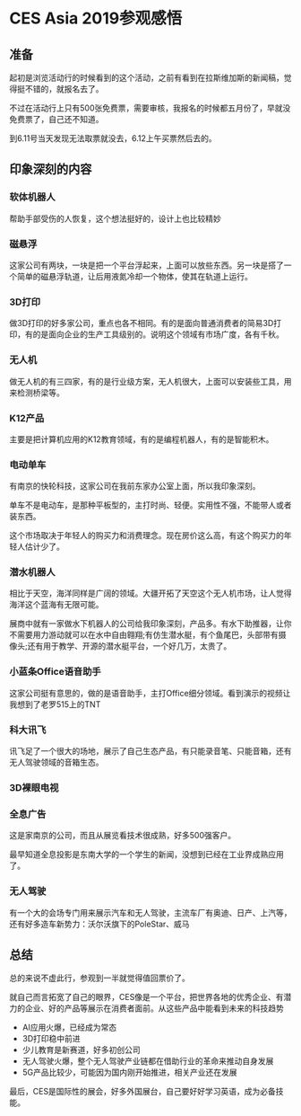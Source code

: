# CES Asia 2019参观感悟

## 准备
起初是浏览活动行的时候看到的这个活动，之前有看到在拉斯维加斯的新闻稿，觉得挺不错的，就报名去了。

不过在活动行上只有500张免费票，需要审核，我报名的时候都五月份了，早就没免费票了，自己还不知道。

到6.11号当天发现无法取票就没去，6.12上午买票然后去的。

## 印象深刻的内容
### 软体机器人
帮助手部受伤的人恢复，这个想法挺好的，设计上也比较精妙

### 磁悬浮
这家公司有两块，一块是把一个平台浮起来，上面可以放些东西。另一块是搭了一个简单的磁悬浮轨道，让后用液氮冷却一个物体，使其在轨道上运行。

### 3D打印
做3D打印的好多家公司，重点也各不相同。有的是面向普通消费者的简易3D打印，有的是面向企业的生产工具级别的。说明这个领域有市场广度，各有千秋。

### 无人机
做无人机的有三四家，有的是行业级方案，无人机很大，上面可以安装些工具，用来检测桥梁等。

### K12产品
主要是把计算机应用的K12教育领域，有的是编程机器人，有的是智能积木。

### 电动单车
有南京的快轮科技，这家公司在我前东家办公室上面，所以我印象深刻。

单车不是电动车，是那种平板型的，主打时尚、轻便。实用性不强，不能带人或者装东西。

这个市场取决于年轻人的购买力和消费理念。现在房价这么高，有这个购买力的年轻人估计少了。

### 潜水机器人
相比于天空，海洋同样是广阔的领域。大疆开拓了天空这个无人机市场，让人觉得海洋这个蓝海有无限可能。

展商中就有一家做水下机器人的公司给我印象深刻，产品多。有水下助推器，让你不需要用力游动就可以在水中自由翱翔;有仿生潜水艇，有个鱼尾巴，头部带有摄像头;还有用于教学、开源的潜水艇平台，一个好几万，太贵了。

### 小蓝条Office语音助手
这家公司挺有意思的，做的是语音助手，主打Office细分领域。看到演示的视频让我想到了老罗515上的TNT

### 科大讯飞
讯飞足了一个很大的场地，展示了自己生态产品，有只能录音笔、只能音箱，还有无人驾驶领域的音箱生态。

### 3D裸眼电视

### 全息广告
这是家南京的公司，而且从展览看技术很成熟，好多500强客户。

最早知道全息投影是东南大学的一个学生的新闻，没想到已经在工业界成熟应用了。

### 无人驾驶
有一个大的会场专门用来展示汽车和无人驾驶，主流车厂有奥迪、日产、上汽等，还有好多造车新势力：沃尔沃旗下的PoleStar、威马

## 总结
总的来说不虚此行，参观到一半就觉得值回票价了。

就自己而言拓宽了自己的眼界，CES像是一个平台，把世界各地的优秀企业、有潜力的企业、好的产品等展示在消费者面前。从这些产品中能看到未来的科技趋势
- AI应用火爆，已经成为常态
- 3D打印稳中前进
- 少儿教育是新赛道，好多初创公司
- 无人驾驶火爆，整个无人驾驶产业链都在借助行业的革命来推动自身发展
- 5G产品比较少，可能因为国内刚开始推进，相关产业还在发展

最后，CES是国际性的展会，好多外国展台，自己要好好学习英语，成为必备技能。